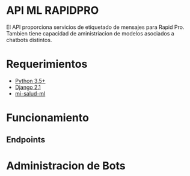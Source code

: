 # API ML RAPIDPRO

El API proporciona servicios de etiquetado de mensajes para Rapid Pro. Tambien tiene capacidad
de aministriacion de modelos asociados a chatbots distintos.

# Requerimientos
- [Python 3.5+](https://python.org/)
- [Django 2.1](https://www.djangoproject.com/)
- [mi-salud-ml](https://github.com/opintel/mi-salud)

# Funcionamiento
## Endpoints


# Administracion de Bots
